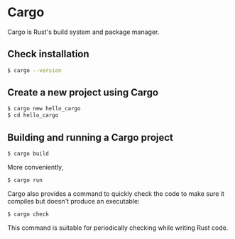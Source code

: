 # Cargo

Cargo is Rust's build system and package manager.

## Check installation

```bash
$ cargo --version
```

## Create a new project using Cargo

```bash
$ cargo new hello_cargo
$ cd hello_cargo
```

## Building and running a Cargo project

```bash
$ cargo build
```

More conveniently,

```bash
$ cargo run
```

Cargo also provides a command to quickly check the code to make sure it compiles but doesn't produce an executable:

```bash
$ cargo check
```

This command is suitable for periodically checking while writing Rust code.
